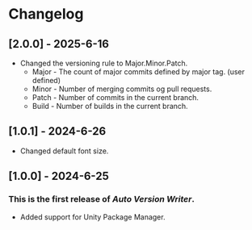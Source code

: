 ﻿# Changelog

## [2.0.0] - 2025-6-16
- Changed the versioning rule to Major.Minor.Patch.
  - Major - The count of major commits defined by major tag. (user defined)
  - Minor - Number of merging commits og pull requests.
  - Patch - Number of commits in the current branch.
  - Build - Number of builds in the current branch.

## [1.0.1] - 2024-6-26
- Changed default font size.


## [1.0.0] - 2024-6-25
### This is the first release of *Auto Version Writer*.
- Added support for Unity Package Manager.

